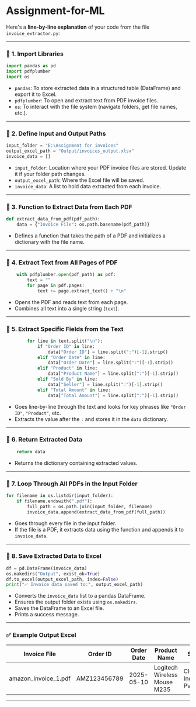 # Assignment-for-ML

Here's a **line-by-line explanation** of your code from the file `invoice_extractor.py`:

---

### 🔹 **1. Import Libraries**

```python
import pandas as pd
import pdfplumber
import os
```

* `pandas`: To store extracted data in a structured table (DataFrame) and export it to Excel.
* `pdfplumber`: To open and extract text from PDF invoice files.
* `os`: To interact with the file system (navigate folders, get file names, etc.).

---

### 🔹 **2. Define Input and Output Paths**

```python
input_folder = "E:\Assignment for invoices"
output_excel_path = "Output/invoices_output.xlsx"
invoice_data = []
```

* `input_folder`: Location where your PDF invoice files are stored. Update it if your folder path changes.
* `output_excel_path`: Where the Excel file will be saved.
* `invoice_data`: A list to hold data extracted from each invoice.

---

### 🔹 **3. Function to Extract Data from Each PDF**

```python
def extract_data_from_pdf(pdf_path):
    data = {"Invoice File": os.path.basename(pdf_path)}
```

* Defines a function that takes the path of a PDF and initializes a dictionary with the file name.

---

### 🔹 **4. Extract Text from All Pages of PDF**

```python
    with pdfplumber.open(pdf_path) as pdf:
        text = ""
        for page in pdf.pages:
            text += page.extract_text() + "\n"
```

* Opens the PDF and reads text from each page.
* Combines all text into a single string (`text`).

---

### 🔹 **5. Extract Specific Fields from the Text**

```python
        for line in text.split("\n"):
            if "Order ID" in line:
                data["Order ID"] = line.split(":")[-1].strip()
            elif "Order Date" in line:
                data["Order Date"] = line.split(":")[-1].strip()
            elif "Product" in line:
                data["Product Name"] = line.split(":")[-1].strip()
            elif "Sold By" in line:
                data["Seller"] = line.split(":")[-1].strip()
            elif "Total Amount" in line:
                data["Total Amount"] = line.split(":")[-1].strip()
```

* Goes line-by-line through the text and looks for key phrases like `"Order ID"`, `"Product"`, etc.
* Extracts the value after the `:` and stores it in the `data` dictionary.

---

### 🔹 **6. Return Extracted Data**

```python
    return data
```

* Returns the dictionary containing extracted values.

---

### 🔹 **7. Loop Through All PDFs in the Input Folder**

```python
for filename in os.listdir(input_folder):
    if filename.endswith(".pdf"):
        full_path = os.path.join(input_folder, filename)
        invoice_data.append(extract_data_from_pdf(full_path))
```

* Goes through every file in the input folder.
* If the file is a PDF, it extracts data using the function and appends it to `invoice_data`.

---

### 🔹 **8. Save Extracted Data to Excel**

```python
df = pd.DataFrame(invoice_data)
os.makedirs("Output", exist_ok=True)
df.to_excel(output_excel_path, index=False)
print("✅ Invoice data saved to:", output_excel_path)
```

* Converts the `invoice_data` list to a pandas DataFrame.
* Ensures the output folder exists using `os.makedirs`.
* Saves the DataFrame to an Excel file.
* Prints a success message.

---

### ✅ Example Output Excel

| Invoice File           | Order ID     | Order Date | Product Name                 | Seller                    | Total Amount |
| ---------------------- | ------------ | ---------- | ---------------------------- | ------------------------- | ------------ |
| amazon\_invoice\_1.pdf | AMZ123456789 | 2025-05-10 | Logitech Wireless Mouse M235 | Cloudtail India Pvt. Ltd. | Rs. 799      |

---

